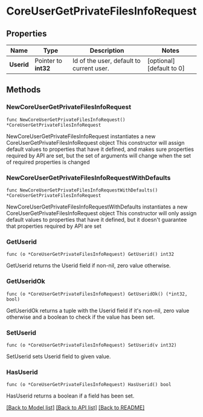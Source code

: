 # CoreUserGetPrivateFilesInfoRequest

## Properties

Name | Type | Description | Notes
------------ | ------------- | ------------- | -------------
**Userid** | Pointer to **int32** | Id of the user, default to current user. | [optional] [default to 0]

## Methods

### NewCoreUserGetPrivateFilesInfoRequest

`func NewCoreUserGetPrivateFilesInfoRequest() *CoreUserGetPrivateFilesInfoRequest`

NewCoreUserGetPrivateFilesInfoRequest instantiates a new CoreUserGetPrivateFilesInfoRequest object
This constructor will assign default values to properties that have it defined,
and makes sure properties required by API are set, but the set of arguments
will change when the set of required properties is changed

### NewCoreUserGetPrivateFilesInfoRequestWithDefaults

`func NewCoreUserGetPrivateFilesInfoRequestWithDefaults() *CoreUserGetPrivateFilesInfoRequest`

NewCoreUserGetPrivateFilesInfoRequestWithDefaults instantiates a new CoreUserGetPrivateFilesInfoRequest object
This constructor will only assign default values to properties that have it defined,
but it doesn't guarantee that properties required by API are set

### GetUserid

`func (o *CoreUserGetPrivateFilesInfoRequest) GetUserid() int32`

GetUserid returns the Userid field if non-nil, zero value otherwise.

### GetUseridOk

`func (o *CoreUserGetPrivateFilesInfoRequest) GetUseridOk() (*int32, bool)`

GetUseridOk returns a tuple with the Userid field if it's non-nil, zero value otherwise
and a boolean to check if the value has been set.

### SetUserid

`func (o *CoreUserGetPrivateFilesInfoRequest) SetUserid(v int32)`

SetUserid sets Userid field to given value.

### HasUserid

`func (o *CoreUserGetPrivateFilesInfoRequest) HasUserid() bool`

HasUserid returns a boolean if a field has been set.


[[Back to Model list]](../README.md#documentation-for-models) [[Back to API list]](../README.md#documentation-for-api-endpoints) [[Back to README]](../README.md)



